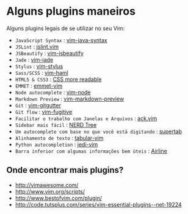 # Alguns plugins maneiros

Alguns plugins legais de se utilizar no seu Vim:

- `JavaScript Syntax` : [vim-java-syntax](https://github.com/jelera/vim-javascript-syntax)
- `JSLint` : [jslint.vim](https://github.com/hallettj/jslint.vim)
- `JSBeautify` : [vim-jsbeautify](https://github.com/maksimr/vim-jsbeautify)
- `Jade` : [vim-jade](https://github.com/digitaltoad/vim-jade)
- `Stylus` : [vim-stylus](https://github.com/wavded/vim-stylus)
- `Sass/SCSS` : [vim-haml](https://github.com/tpope/vim-haml)
- `HTML5 & CSS3` : [CSS more readable](http://www.vim.org/scripts/script.php?script_id=3220)
- `EMMET` : [emmet-vim](https://github.com/mattn/emmet-vim)
- `Node autocomplete` : [vim-node](https://github.com/moll/vim-node)
- `Markdown Preview` : [vim-markdown-preview](https://github.com/JamshedVesuna/vim-markdown-preview)
- `Git` : [vim-gitgutter](https://github.com/airblade/vim-gitgutter)
- `Git flow` : [vim-fugitive](https://github.com/tpope/vim-fugitive)
- `Facilitar o trabalho com Janelas e Arquivos` : [ack.vim](https://github.com/mileszs/ack.vim)
- `Sidebar mais fácil` : [NERD Tree](https://github.com/scrooloose/nerdtree)
- `Um autocomplete com base no que você está digitando` : [supertab](https://github.com/ervandew/supertab)
- `Alinhamento de texto` : [tabular-vim](http://vimcasts.org/episodes/aligning-text-with-tabular-vim)
- `Python autocompletion` : [jedi-vim](https://github.com/davidhalter/jedi-vim)
- `Barra inferior com algumas informações bem úteis` : [Airline](https://github.com/vim-airline/vim-airline)

## Onde encontrar mais plugins?

- http://vimawesome.com/
- http://www.vim.org/scripts/
- http://www.bestofvim.com/plugin/
- http://code.tutsplus.com/series/vim-essential-plugins--net-19224
